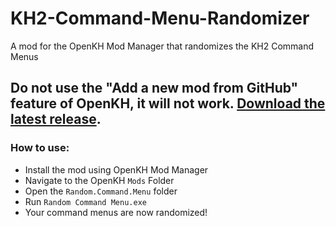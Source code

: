 # KH2-Command-Menu-Randomizer
A mod for the OpenKH Mod Manager that randomizes the KH2 Command Menus

## Do not use the "Add a new mod from GitHub" feature of OpenKH, it will not work. [Download the latest release](/../../releases).


### How to use:
* Install the mod using OpenKH Mod Manager
* Navigate to the OpenKH `Mods` Folder
* Open the `Random.Command.Menu` folder
* Run `Random Command Menu.exe`
* Your command menus are now randomized!
